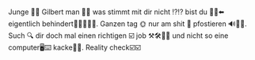 Junge 💁‍♂ Gilbert man 👴👴 was stimmt mit dir nicht ⁉️⁉️ bist du 👨‍💻⬅️ eigentlich behindert🤦‍♂🤷‍♂🤨. Ganzen tag 🌞 nur am shit 💩 pfostieren 🔊💬📢. Such 🔍 dir doch mal einen richtigen ☑️ job ⚒🛠👨‍🔧 und nicht so eine computer🖥⌨️ kacke💩💩. Reality check☑️☑️
